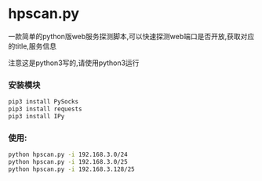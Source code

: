 # hpscan.py
一款简单的python版web服务探测脚本,可以快速探测web端口是否开放,获取对应的title,服务信息

注意这是python3写的,请使用python3运行

### 安装模块
``` bash
pip3 install PySocks
pip3 install requests
pip3 install IPy
```

### 使用:
``` bash
python hpscan.py -i 192.168.3.0/24
python hpscan.py -i 192.168.3.0/25
python hpscan.py -i 192.168.3.128/25
```

